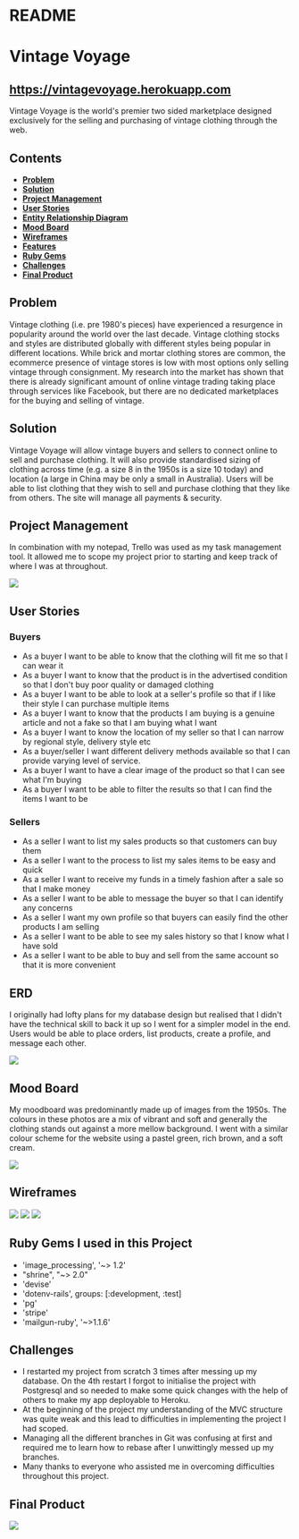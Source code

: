 # README

# Vintage Voyage
## https://vintagevoyage.herokuapp.com

Vintage Voyage is the world's premier two sided marketplace designed exclusively for the selling and purchasing of vintage clothing through the web. 

## Contents
- **[Problem](#Problem)**
- **[Solution](#Solution)**
- **[Project Management](#ProjectManagement)**
- **[User Stories](#UserStories)**
- **[Entity Relationship Diagram](#ERD)**
- **[Mood Board](#Moodboard)**
- **[Wireframes](#Wireframes)**
- **[Features](#Features)**
- **[Ruby Gems](#RubyGem)**
- **[Challenges](#Challenges)**
- **[Final Product](#FinalProduct)**




## <a id="Problem"></a>Problem
Vintage clothing (i.e. pre 1980's pieces) have experienced a resurgence in popularity around the world over the last decade. Vintage clothing stocks and styles are distributed globally with different styles being popular in different locations. While brick and mortar clothing stores are common, the ecommerce presence of vintage stores is low with most options only selling vintage through consignment. My research into the market has shown that there is already significant amount of online vintage trading taking place through services like Facebook, but there are no dedicated marketplaces for the buying and selling of vintage.

## <a id="Solution"></a>Solution
Vintage Voyage will allow vintage buyers and sellers to connect online to sell and purchase clothing. It will also provide standardised sizing of clothing across time (e.g. a size 8 in the 1950s is a size 10 today) and location (a large in China may be only a small in Australia). Users will be able to list clothing that they wish to sell and purchase clothing that they like from others. The site will manage all payments & security.

## <a id="ProjectManagement"></a>Project Management
In combination with my notepad, Trello was used as my task management tool. It allowed me to scope my project prior to starting and keep track of where I was at throughout.

![](https://github.com/redtree43/vv-4/blob/master/docs/images/trello.PNG)

## <a id="UserStories"></a>User Stories
### Buyers
- As a buyer I want to be able to know that the clothing will fit me so that I can wear it
- As a buyer I want to know that the product is in the advertised condition so that I don't buy poor quality or damaged clothing
- As a buyer I want to be able to look at a seller's profile so that if I like their style I can purchase multiple items
- As a buyer I want to know that the products I am buying is a genuine article and not a fake so that I am buying what I want
- As a buyer I want to know the location of my seller so that I can narrow by regional style, delivery style etc
- As a buyer/seller I want different delivery methods available so that I can provide varying level of service.
- As a buyer I want to have a clear image of the product so that I can see what I'm buying
- As a buyer I want to be able to filter the results so that I can find the items I want to be

### Sellers
- As a seller I want to list my sales products so that customers can buy them
- As a seller I want to the process to list my sales items to be easy and quick
- As a seller I want to receive my funds in a timely fashion after a sale so that I make money
- As a seller I want to be able to message the buyer so that I can identify any concerns
- As a seller I want my own profile so that buyers can easily find the other products I am selling
- As a seller I want to be able to see my sales history so that I know what I have sold
- As a seller I want to be able to buy and sell from the same account so that it is more convenient

## <a id="ERD"></a>ERD
I originally had lofty plans for my database design but realised that I didn't have the technical skill to back it up so I went for a simpler model in the end. Users would be able to place orders, list products, create a profile, and message each other.

![](/docs/images/ERD.png)

## <a id="Moodboard"></a>Mood Board
My moodboard was predominantly made up of images from the 1950s. The colours in these photos are a mix of vibrant and soft and generally the clothing stands out against a more mellow background. I went with a similar colour scheme for the website using a pastel green, rich brown, and a soft cream.

![](/docs/images/trello.png)

## <a id="Wireframes"></a>Wireframes

![](/docs/images/wireframes.png)
![](/docs/images/user_flow.png)
![](/docs/images/colours_&_fonts.png)

## <a id="RubyGem"></a>Ruby Gems I used in this Project
- 'image_processing', '~> 1.2'
- "shrine", "~> 2.0"
- 'devise'
- 'dotenv-rails', groups: [:development, :test]
- 'pg'
- 'stripe'
- 'mailgun-ruby', '~>1.1.6'

## <a id="Challenges"></a>Challenges
- I restarted my project from scratch 3 times after messing up my database. On the 4th restart I forgot to initialise the project with Postgresql and so needed to make some quick changes with the help of others to make my app deployable to Heroku.
- At the beginning of the project my understanding of the MVC structure was quite weak and this lead to difficulties in implementing the project I had scoped.
- Managing all the different branches in Git was confusing at first and required me to learn how to rebase after I unwittingly messed up my branches.
- Many thanks to everyone who assisted me in overcoming difficulties throughout this project. 

## <a id="FinalProduct"></a>Final Product
![](/docs/images/final_project.png)